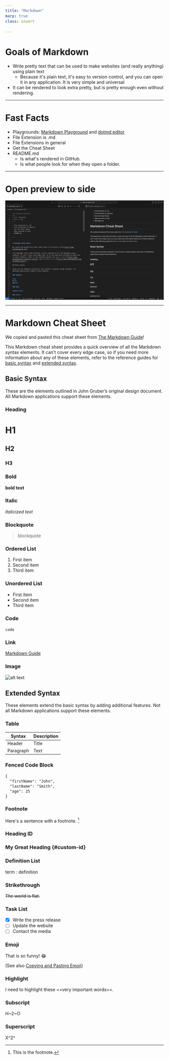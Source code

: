 ```yaml
---
title: "Markdown"
marp: true
class: invert

---
```


# Goals of Markdown

- Write pretty text that can be used to make websites
  (and really anything) using plain text
  - Because it's plain text, it's easy to version
    control, and you can open it in any application.
    It is very simple and universal
- It can be rendered to look extra pretty,
  but is pretty enough even without rendering.

---

# Fast Facts

- Playgrounds: [Markdown Playground](https://dillinger.io/) and [dotmd editor](https://dotmd-editor.vercel.app/)
- File Extension is .md
- File Extensions in general
- Get the Cheat Sheet
- README.md
  - Is what's rendered in GitHub.
  - Is what people look for when they open a folder.

---

# Open preview to side

![](./images/markdown-preview.png)


---


# Markdown Cheat Sheet

We copied and pasted this cheat sheet from [The Markdown Guide](https://www.markdownguide.org)!

This Markdown cheat sheet provides a quick overview of all the Markdown syntax elements. It can’t cover every edge case, so if you need more information about any of these elements, refer to the reference guides for [basic syntax](https://www.markdownguide.org/basic-syntax/) and [extended syntax](https://www.markdownguide.org/extended-syntax/).

## Basic Syntax

These are the elements outlined in John Gruber’s original design document. All Markdown applications support these elements.

### Heading

# H1
## H2
### H3

### Bold

**bold text**

### Italic

*italicized text*

### Blockquote

> blockquote

### Ordered List

1. First item
2. Second item
3. Third item

### Unordered List

- First item
- Second item
- Third item

### Code

`code`

### Link

[Markdown Guide](https://www.markdownguide.org)

### Image

![alt text](https://www.markdownguide.org/assets/images/tux.png)

## Extended Syntax

These elements extend the basic syntax by adding additional features. Not all Markdown applications support these elements.

### Table

| Syntax | Description |
| ----------- | ----------- |
| Header | Title |
| Paragraph | Text |

### Fenced Code Block

```
{
  "firstName": "John",
  "lastName": "Smith",
  "age": 25
}
```

### Footnote

Here's a sentence with a footnote. [^1]

[^1]: This is the footnote.

### Heading ID

### My Great Heading {#custom-id}

### Definition List

term
: definition

### Strikethrough

~~The world is flat.~~

### Task List

- [x] Write the press release
- [ ] Update the website
- [ ] Contact the media

### Emoji

That is so funny! :joy:

(See also [Copying and Pasting Emoji](https://www.markdownguide.org/extended-syntax/#copying-and-pasting-emoji))

### Highlight

I need to highlight these ==very important words==.

### Subscript

H~2~O

### Superscript

X^2^